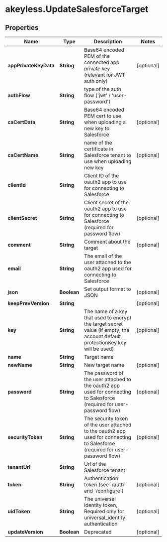# akeyless.UpdateSalesforceTarget

## Properties

Name | Type | Description | Notes
------------ | ------------- | ------------- | -------------
**appPrivateKeyData** | **String** | Base64 encoded PEM of the connected app private key (relevant for JWT auth only) | [optional] 
**authFlow** | **String** | type of the auth flow (&#39;jwt&#39; / &#39;user-password&#39;) | 
**caCertData** | **String** | Base64 encoded PEM cert to use when uploading a new key to Salesforce | [optional] 
**caCertName** | **String** | name of the certificate in Salesforce tenant to use when uploading new key | [optional] 
**clientId** | **String** | Client ID of the oauth2 app to use for connecting to Salesforce | 
**clientSecret** | **String** | Client secret of the oauth2 app to use for connecting to Salesforce (required for password flow) | [optional] 
**comment** | **String** | Comment about the target | [optional] 
**email** | **String** | The email of the user attached to the oauth2 app used for connecting to Salesforce | 
**json** | **Boolean** | Set output format to JSON | [optional] 
**keepPrevVersion** | **String** |  | [optional] 
**key** | **String** | The name of a key that used to encrypt the target secret value (if empty, the account default protectionKey key will be used) | [optional] 
**name** | **String** | Target name | 
**newName** | **String** | New target name | [optional] 
**password** | **String** | The password of the user attached to the oauth2 app used for connecting to Salesforce (required for user-password flow) | [optional] 
**securityToken** | **String** | The security token of the user attached to the oauth2 app used for connecting to Salesforce  (required for user-password flow) | [optional] 
**tenantUrl** | **String** | Url of the Salesforce tenant | 
**token** | **String** | Authentication token (see &#x60;/auth&#x60; and &#x60;/configure&#x60;) | [optional] 
**uidToken** | **String** | The universal identity token, Required only for universal_identity authentication | [optional] 
**updateVersion** | **Boolean** | Deprecated | [optional] 


